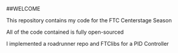 ##WELCOME

This repository contains my code for the FTC Centerstage Season

All of the code contained is fully open-sourced

I implemented a roadrunner repo and FTClibs for a PID Controller
